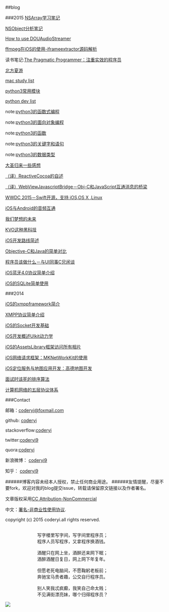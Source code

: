 ##blog

###2015
[NSArray学习笔记](https://github.com/coderyi/blog/blob/master/articles/2015/1016_2_NSArray.md)

[NSObject分析笔记](https://github.com/coderyi/blog/blob/master/articles/2015/1016_1_NSObject.md)

[How to use DOUAudioStreamer](https://github.com/coderyi/blog/blob/master/articles/2015/0923_HowtouseDOUAudioStreamer.md)

[ffmpeg在iOS的使用-iframeextractor源码解析](https://github.com/coderyi/blog/blob/master/articles/2015/0826_ffmpeg_iOS_iframeextractor.md)

读书笔记:[The Pragmatic Programmer：注重实效的程序员](https://github.com/coderyi/blog/blob/master/articles/2015/0820_pragmatic_programmer.md)

[北方夏游](https://github.com/coderyi/blog/blob/master/articles/2015/0815_3_north_summer_tour.md)

[mac study list](https://github.com/coderyi/blog/blob/master/articles%2F2015%2F0815_2_macosx_study_list.md)

[python3常用模块](https://github.com/coderyi/blog/blob/master/articles%2F2015%2F0815_1_python3_modules.md)

[python dev list](https://github.com/coderyi/blog/blob/master/articles/2015/0810_python_dev_list.md)

note:[python3的函数式编程](https://github.com/coderyi/blog/blob/master/articles/2015/0807_2_python3_functional_programming.md)

note:[python3的面向对象编程](https://github.com/coderyi/blog/blob/master/articles/2015/0807_1_python3_object_oriented.md)

note:[python3的函数](https://github.com/coderyi/blog/blob/master/articles/2015/0806_2_python3_function.md)

note:[python3的关键字和语句](https://github.com/coderyi/blog/blob/master/articles/2015/0806_1_python3_keyword_statement.md)

note:[python3的数据类型](https://github.com/coderyi/blog/blob/master/articles/2015/0805_python3_datatype.md)

[大圣归来一些感想](https://github.com/coderyi/blog/blob/master/articles/2015/0713_MonkeyKing.md)

[（译）ReactiveCocoa的自述](https://github.com/coderyi/blog/blob/master/articles/2015/0627_ReactiveCocoa.md)

[（译）WebViewJavascriptBridge－Obj-C和JavaScript互通消息的桥梁](https://github.com/coderyi/blog/blob/master/articles/2015/0623_WebViewJavascriptBridge.md)

[WWDC 2015－Swift开源，支持 iOS,OS X ,Linux](https://github.com/coderyi/blog/blob/master/articles/2015/0609_WWDC2015.md)

[iOS与Android的音频互通](https://github.com/coderyi/blog/blob/master/articles/2015/0608_audio.md)

[我们梦想的未来](https://github.com/coderyi/blog/blob/master/articles/2015/0502_dream.md)

[KVO这种黑科技](https://github.com/coderyi/blog/blob/master/articles/2015/0312_KVO.md)

[iOS开发路线简述](https://github.com/coderyi/blog/blob/master/articles/2015/0216_iOS.md)

[Objective-C和Java的简单对比](https://github.com/coderyi/blog/blob/master/articles/2015/0121_Objective-C_Java.md)

[程序员该做什么－与UI同事C兄闲谈](https://github.com/coderyi/blog/blob/master/articles/2015/0116_03_coder.md)

[iOS蓝牙4.0协议简单介绍](https://github.com/coderyi/blog/blob/master/articles/2015/0116_02_%20CoreBluetooth.md)

[iOS的SQLite简单使用](https://github.com/coderyi/blog/blob/master/articles/2015/0116_01_SQLite.md)

###2014

[iOS的xmppframework简介](https://github.com/coderyi/blog/blob/master/articles/2014/1213_xmppframework.md)

[XMPP协议简单介绍](https://github.com/coderyi/blog/blob/master/articles/2014/1211_XMPP.md)

[iOS的Socket开发基础](https://github.com/coderyi/blog/blob/master/articles/2014/1103_Socket.md)

[iOS开发概述UIkit动力学](https://github.com/coderyi/blog/blob/master/articles/2014/1018_UIDynamic.md)

[iOS的AssetsLibrary框架访问所有相片](https://github.com/coderyi/blog/blob/master/articles/2014/1016_AssetsLibrary.md)

[iOS网络请求框架：MKNetWorkKit的使用](https://github.com/coderyi/blog/blob/master/articles/2014/0711_MKNetWorkKit.md)

[iOS定位服务与地图应用开发：高德地图开发](https://github.com/coderyi/blog/blob/master/articles/2014/0709_02_map.md)

[面试时该死的排序算法](https://github.com/coderyi/blog/blob/master/articles/2014/0709_01_sort_algorithm.md)

[计算机网络的五层协议体系](https://github.com/coderyi/blog/blob/master/articles/2014/0706_network.md)

###Contact

邮箱：coderyi@foxmail.com

github: [coderyi](https://github.com/coderyi)


stackoverflow:[coderyi](https://stackoverflow.com/users/4834182/coderyi)


twitter:[coderyi9](https://twitter.com/coderyi9)

quora:[coderyi](https://www.quora.com/Coder-Yi/)

新浪微博： [coderyi9](http://weibo.com/273311457)

知乎： [coderyi9](http://www.zhihu.com/people/coderyi9)


######博客内容未经本人授权，禁止任何商业用途。
######友情提醒，尽量不要fork，欢迎对我的blog提交issue，转载请保留原文链接以及作者署名。

文章版权采用[CC Attribution-NonCommercial](http://creativecommons.org/licenses/by-nc/4.0/) 

中文：[署名-非商业性使用协议](http://creativecommons.org/licenses/by-nc/3.0/cn/
).

copyright (c) 2015 coderyi.all rights reserved.
<pre>

			写字楼里写字间，写字间里程序员；
			程序人员写程序，又拿程序换酒钱。

			酒醒只在网上坐，酒醉还来网下眠；
			酒醉酒醒日复日，网上网下年复年。

			但愿老死电脑间，不愿鞠躬老板前；
			奔驰宝马贵者趣，公交自行程序员。

			别人笑我忒疯癫，我笑自己命太贱；
			不见满街漂亮妹，哪个归得程序员？
</pre>

![](http://www.coderyi.com/wp-content/uploads/2015/04/51zfb.jpg)




